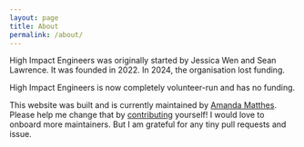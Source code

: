 ```yaml
---
layout: page
title: About
permalink: /about/
---
```


High Impact Engineers was originally started by Jessica Wen and Sean Lawrence. It was founded in 2022. In 2024, the organisation lost funding.

High Impact Engineers is now completely volunteer-run and has no funding.

This website was built and is currently maintained by [Amanda Matthes](https://amanda-matthes.github.io/). Please help me change that by [contributing](./contribute.md) yourself! I would love to onboard more maintainers. But I am grateful for any tiny pull requests and issue.
